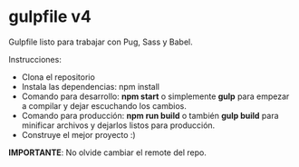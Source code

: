 # gulpfile v4
Gulpfile listo para trabajar con Pug, Sass y Babel.

Instrucciones:
  - Clona el repositorio
  - Instala las dependencias: npm install
  - Comando para desarrollo: <b>npm start</b> o simplemente <b>gulp</b> para empezar a compilar y dejar escuchando los cambios.
  - Comando para producción: <b>npm run build</b> o también <b>gulp build</b>
  para minificar archivos y dejarlos listos para producción.
  - Construye el mejor proyecto :)

<b>IMPORTANTE</b>: No olvide cambiar el remote del repo.
